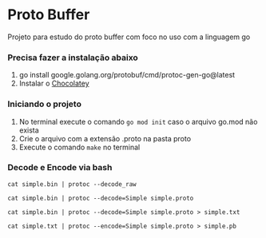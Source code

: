 # Proto Buffer

Projeto para estudo do proto buffer com foco no uso com a linguagem go

### Precisa fazer a instalação abaixo

1. go install google.golang.org/protobuf/cmd/protoc-gen-go@latest
2. Instalar o [Chocolatey](https://chocolatey.org/install)

### Iniciando o projeto

1. No terminal execute o comando `go mod init` caso o arquivo go.mod não exista
2. Crie o arquivo com a extensão .proto na pasta proto
3. Execute o comando `make` no terminal


### Decode e Encode via bash
`cat simple.bin | protoc --decode_raw`

`cat simple.bin | protoc --decode=Simple simple.proto`

`cat simple.bin | protoc --decode=Simple simple.proto > simple.txt`

`cat simple.txt | protoc --encode=Simple simple.proto > simple.pb`